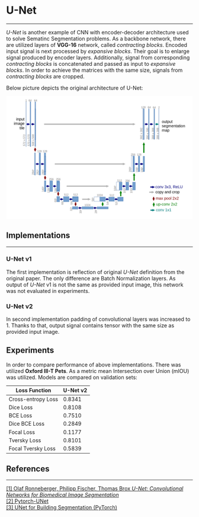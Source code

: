 # U-Net
___

_U-Net_ is another example of CNN with encoder-decoder architecture used to solve Sematinc Segmentation problems.
As a backbone network, there are utilized layers of __VGG-16__ network, called _contracting blocks_.
Encoded input signal is next processed by _expansive blocks_. 
Their goal is to enlarge signal produced by encoder layers.
Additionally, signal from corresponding _contracting blocks_ is concatenated and passed as input to _expansive blocks_.
In order to achieve the matrices with the same size, signals from _contracting blocks_ are cropped.  

Below picture depicts the original architecture of U-Net:

![Architcture](pictures/architecture.png)

## Implementations
___
### U-Net v1
The first implementation is reflection of original _U-Net_ definition from the original paper. 
The only difference are Batch Normalization layers. 
As output of _U-Net_ v1 is not the same as provided input image, this network was not evaluated in experiments.

### U-Net v2
In second implementation padding of convolutional layers was increased to 1. 
Thanks to that, output signal contains tensor with the same size as provided input image.

## Experiments

In order to compare performance of above implementations. There was utilized __Oxford III-T Pets__.
As a metric mean Intersection over Union (mIOU) was utilized. Models are compared on validation sets:

| __Loss Function__  | __U-Net v2__ |
|--------------------|--------------|
| Cross-entropy Loss | 0.8341       |
| Dice Loss          | 0.8108       |
| BCE Loss           | 0.7510       |
| Dice BCE Loss      | 0.2849       |
| Focal Loss         | 0.1177       |
| Tversky Loss       | 0.8101       |
| Focal Tversky Loss | 0.5839       |



## References
___
[[1] Olaf Ronneberger, Philipp Fischer, Thomas Brox _U-Net: Convolutional Networks for Biomedical Image Segmentation_](https://arxiv.org/abs/1505.04597)  
[[2] Pytorch-UNet](https://github.com/milesial/Pytorch-UNet/blob/master/unet/unet_parts.py)  
[[3] UNet for Building Segmentation (PyTorch)](https://www.kaggle.com/code/balraj98/unet-for-building-segmentation-pytorch#Training-UNet)
